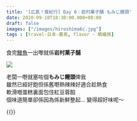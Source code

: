 ```yaml
---
title: '[広島！食紀行] Day 6：岩村菓子舗 もみじ饅頭'
date: 2020-09-10T18:30:00.000+08:00
draft: false
images: ["/images/hiroshima6c.jpg"]
tags : [travel-日本-廣島, flavor - 螞蟻族]
---
```


食完[鰻魚](https://hidie.net/hiroshima6b/)一出嚟就係**岩村菓子舗**  

![](/images/hiroshima6c.jpg)
  
老闆一嘢就塞咗個**もみじ饅頭**俾我  
雖然已經好飽但係舊嘢熱辣辣好適合趁熱食  
軟滑嘅蛋糕裏面包住紅豆蓉餡  
個味道簡單卻係因為係新鮮整起... 變得超好味呢～

    
{{<hiroshima>}}
